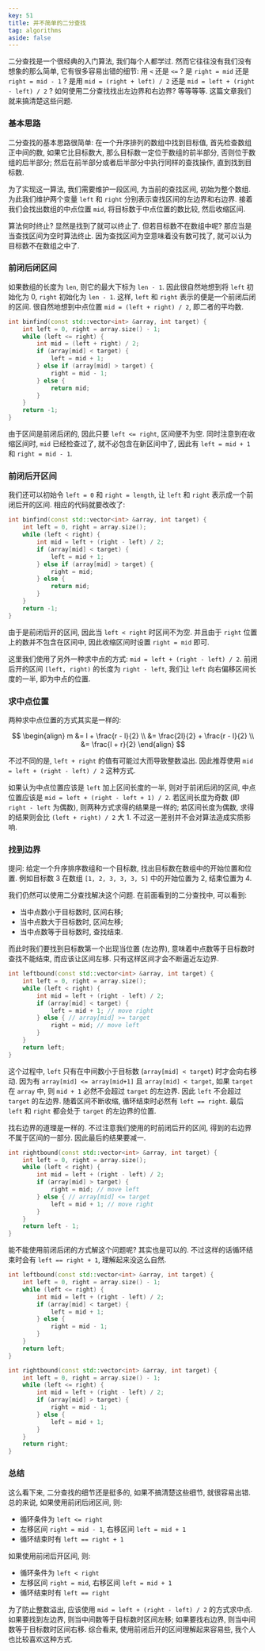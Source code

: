```yaml
---
key: 51
title: 并不简单的二分查找
tag: algorithms
aside: false
---
```

二分查找是一个很经典的入门算法, 我们每个人都学过. 然而它往往没有我们没有想象的那么简单, 它有很多容易出错的细节: 用 `<` 还是 `<=` ? 是 `right = mid` 还是 `right = mid - 1` ? 是用 `mid = (right + left) / 2` 还是 `mid = left + (right - left) / 2` ? 如何使用二分查找找出左边界和右边界? 等等等等. 这篇文章我们就来搞清楚这些问题.

### 基本思路

二分查找的基本思路很简单: 在一个升序排列的数组中找到目标值, 首先检查数组正中间的数, 如果它比目标数大, 那么目标数一定位于数组的前半部分, 否则位于数组的后半部分; 然后在前半部分或者后半部分中执行同样的查找操作, 直到找到目标数.

为了实现这一算法, 我们需要维护一段区间, 为当前的查找区间, 初始为整个数组. 为此我们维护两个变量 `left` 和 `right` 分别表示查找区间的左边界和右边界. 接着我们会找出数组的中点位置 `mid`, 将目标数于中点位置的数比较, 然后收缩区间.

算法何时终止? 显然是找到了就可以终止了. 但若目标数不在数组中呢? 那应当是当查找区间为空时算法终止. 因为查找区间为空意味着没有数可找了, 就可以认为目标数不在数组之中了.

### 前闭后闭区间

如果数组的长度为 `len`, 则它的最大下标为 `len - 1`. 因此很自然地想到将 `left` 初始化为 0, `right` 初始化为 `len - 1`. 这样, `left` 和 `right` 表示的便是一个前闭后闭的区间. 很自然地想到中点位置 `mid = (left + right) / 2`, 即二者的平均数.

```c++
int binfind(const std::vector<int> &array, int target) {
    int left = 0, right = array.size() - 1;
    while (left <= right) {
        int mid = (left + right) / 2;
        if (array[mid] < target) {
            left = mid + 1;
        } else if (array[mid] > target) {
            right = mid - 1;
        } else {
            return mid;
        }
    }
    return -1;
}
```

由于区间是前闭后闭的, 因此只要 `left <= right`, 区间便不为空. 同时注意到在收缩区间时, `mid` 已经检查过了, 就不必包含在新区间中了, 因此有 `left = mid + 1` 和 `right = mid - 1`.

### 前闭后开区间

我们还可以初始令 `left = 0` 和 `right = length`, 让 `left` 和 `right` 表示成一个前闭后开的区间. 相应的代码就要改改了:

```c++
int binfind(const std::vector<int> &array, int target) {
    int left = 0, right = array.size();
    while (left < right) {
        int mid = left + (right - left) / 2;
        if (array[mid] < target) {
            left = mid + 1;
        } else if (array[mid] > target) {
            right = mid;
        } else {
            return mid;
        }
    }
    return -1;
}
```

由于是前闭后开的区间, 因此当 `left < right` 时区间不为空. 并且由于 `right` 位置上的数并不包含在区间中, 因此收缩区间时设置 `right = mid` 即可.

这里我们使用了另外一种求中点的方式: `mid = left + (right - left) / 2`. 前闭后开的区间 `[left, right)` 的长度为 `right - left`, 我们让 `left` 向右偏移区间长度的一半, 即为中点的位置.

### 求中点位置

两种求中点位置的方式其实是一样的:

$$
\begin{align}
m &= l + \frac{r - l}{2} \\
  &= \frac{2l}{2} + \frac{r - l}{2} \\
  &= \frac{l + r}{2}
\end{align}
$$

不过不同的是, `left + right` 的值有可能过大而导致整数溢出. 因此推荐使用 `mid = left + (right - left) / 2` 这种方式.

如果认为中点位置应该是 `left` 加上区间长度的一半, 则对于前闭后闭的区间, 中点位置应该是 `mid = left + (right - left + 1) / 2`. 若区间长度为奇数 (即 `right - left` 为偶数), 则两种方式求得的结果是一样的; 若区间长度为偶数, 求得的结果则会比 `(left + right) / 2` 大 1. 不过这一差别并不会对算法造成实质影响.

### 找到边界

提问: 给定一个升序排序数组和一个目标数, 找出目标数在数组中的开始位置和位置. 例如目标数 3 在数组 `[1, 2, 3, 3, 3, 5]` 中的开始位置为 2, 结束位置为 4.

我们仍然可以使用二分查找解决这个问题. 在前面看到的二分查找中, 可以看到:

- 当中点数小于目标数时, 区间右移;
- 当中点数大于目标数时, 区间左移;
- 当中点数等于目标数时, 查找结束.

而此时我们要找到目标数第一个出现当位置 (左边界), 意味着中点数等于目标数时查找不能结束, 而应该让区间左移. 只有这样区间才会不断逼近左边界.

```c++
int leftbound(const std::vector<int> &array, int target) {
    int left = 0, right = array.size();
    while (left < right) {
        int mid = left + (right - left) / 2;
        if (array[mid] < target) {
            left = mid + 1; // move right
        } else { // array[mid] >= target
            right = mid; // move left
        }
    }
    return left;
}
```

这个过程中, `left` 只有在中间数小于目标数 (`array[mid] < target`) 时才会向右移动. 因为有 `array[mid] <= array[mid+1]` 且 `array[mid] < target`, 如果 `target` 在 `array` 中, 则 `mid + 1` 必然不会超过 `target` 的左边界. 因此 `left` 不会超过 `target` 的左边界. 随着区间不断收缩, 循环结束时必然有 `left == right`. 最后 `left` 和 `right` 都会处于 `target` 的左边界的位置.

找右边界的道理是一样的. 不过注意我们使用的时前闭后开的区间, 得到的右边界不属于区间的一部分. 因此最后的结果要减一.

```c++
int rightbound(const std::vector<int> &array, int target) {
    int left = 0, right = array.size();
    while (left < right) {
        int mid = left + (right - left) / 2;
        if (array[mid] > target) {
            right = mid; // move left
        } else { // array[mid] <= target
            left = mid + 1; // move right
        }
    }
    return left - 1;
}
```

能不能使用前闭后闭的方式解这个问题呢? 其实也是可以的. 不过这样的话循环结束时会有 `left == right + 1`, 理解起来没这么自然.

```c++
int leftbound(const std::vector<int> &array, int target) {
    int left = 0, right = array.size() - 1;
    while (left <= right) {
        int mid = left + (right - left) / 2;
        if (array[mid] < target) {
            left = mid + 1;
        } else {
            right = mid - 1;
        }
    }
    return left;
}

int rightbound(const std::vector<int> &array, int target) {
    int left = 0, right = array.size() - 1;
    while (left <= right) {
        int mid = left + (right - left) / 2;
        if (array[mid] > target) {
            right = mid - 1;
        } else {
            left = mid + 1;
        }
    }
    return right;
}
```

### 总结

这么看下来, 二分查找的细节还是挺多的, 如果不搞清楚这些细节, 就很容易出错. 总的来说, 如果使用前闭后闭区间, 则:

- 循环条件为 `left <= right`
- 左移区间 `right = mid - 1`, 右移区间 `left = mid + 1`
- 循环结束时有 `left == right + 1`

如果使用前闭后开区间, 则:

- 循环条件为 `left < right`
- 左移区间 `right = mid`, 右移区间 `left = mid + 1`
- 循环结束时有 `left == right`

为了防止整数溢出, 应该使用 `mid = left + (right - left) / 2` 的方式求中点. 如果要找到左边界, 则当中间数等于目标数时区间左移; 如果要找右边界, 则当中间数等于目标数时区间右移. 综合看来, 使用前闭后开的区间理解起来容易些, 我个人也比较喜欢这种方式.

